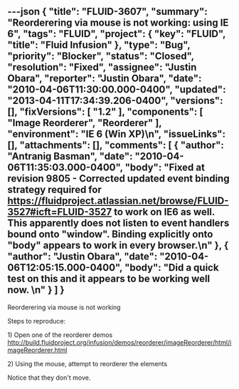 ---json
{
  "title": "FLUID-3607",
  "summary": "Reorderering via mouse is not working: using IE 6",
  "tags": "FLUID",
  "project": {
    "key": "FLUID",
    "title": "Fluid Infusion"
  },
  "type": "Bug",
  "priority": "Blocker",
  "status": "Closed",
  "resolution": "Fixed",
  "assignee": "Justin Obara",
  "reporter": "Justin Obara",
  "date": "2010-04-06T11:30:00.000-0400",
  "updated": "2013-04-11T17:34:39.206-0400",
  "versions": [],
  "fixVersions": [
    "1.2"
  ],
  "components": [
    "Image Reorderer",
    "Reorderer"
  ],
  "environment": "IE 6 (Win XP)\n",
  "issueLinks": [],
  "attachments": [],
  "comments": [
    {
      "author": "Antranig Basman",
      "date": "2010-04-06T11:35:03.000-0400",
      "body": "Fixed at revision 9805 -  Corrected updated event binding strategy required for <https://fluidproject.atlassian.net/browse/FLUID-3527#icft=FLUID-3527> to work on IE6 as well. This apparently does not listen to event handlers bound onto \"window\". Binding explicitly onto \"body\" appears to work in every browser.\n"
    },
    {
      "author": "Justin Obara",
      "date": "2010-04-06T12:05:15.000-0400",
      "body": "Did a quick test on this and it appears to be working well now.&#x20;\n"
    }
  ]
}
---
Reorderering via mouse is not working

Steps to reproduce:

1\) Open one of the reorderer demos\
<http://build.fluidproject.org/infusion/demos/reorderer/imageReorderer/html/imageReorderer.html>

2\) Using the mouse, attempt to reorderer the elements

Notice that they don't move.

        